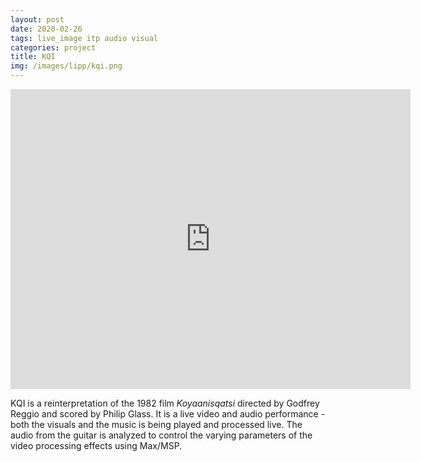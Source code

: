 ```yaml
---
layout: post
date: 2020-02-26
tags: live_image itp audio visual
categories: project
title: KQI
img: /images/lipp/kqi.png
---
```


<iframe src="https://player.vimeo.com/video/394091710" width="640" height="480" frameborder="0" allow="autoplay; fullscreen" allowfullscreen></iframe>

KQI is a reinterpretation of the 1982 film *Koyaanisqatsi* directed by Godfrey Reggio and scored by Philip Glass. It is a live video and audio performance - both the visuals and the music is being played and processed live. The audio from the guitar is analyzed to control the varying parameters of the video processing effects using Max/MSP.
